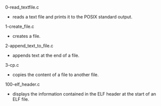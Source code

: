 0-read_textfile.c
*  reads a text file and prints it to the POSIX standard output.

1-create_file.c
* creates a file.

2-append_text_to_file.c
* appends text at the end of a file.

3-cp.c
* copies the content of a file to another file.

100-elf_header.c
*  displays the information contained in the ELF header at the start of an ELF file.
